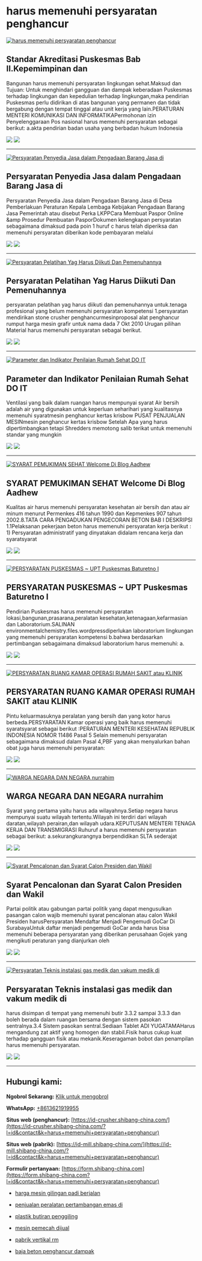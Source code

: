 # harus memenuhi persyaratan penghancur

<a href="https://swt.shibang-china.com/?l=id&img&k=harus+memenuhi+persyaratan+penghancur" target="_blank">![harus memenuhi persyaratan penghancur](http://static.shibang-china.com/all-800x300/906.jpg)</a>

## Standar Akreditasi Puskesmas Bab II.Kepemimpinan dan
Bangunan harus memenuhi persyaratan lingkungan sehat.Maksud dan Tujuan: Untuk menghindari gangguan dan dampak keberadaan Puskesmas terhadap lingkungan dan kepedulian terhadap lingkungan,maka pendirian Puskesmas perlu didirikan di atas bangunan yang permanen dan tidak bergabung dengan tempat tinggal atau unit kerja yang lain.PERATURAN MENTERI KOMUNIKASI DAN INFORMATIKAPermohonan izin Penyelenggaraan Pos nasional harus memenuhi persyaratan sebagai berikut: a.akta pendirian badan usaha yang berbadan hukum Indonesia


<a href="https://whatsapp.shibangsoft.com/WhatsApp.php" target="_blank" title="WhatsApp">![](http://static.shibang-china.com/icon/whatsapp.png)</a> <a href="https://swt.shibang-china.com/?l=id&icon&k=harus+memenuhi+persyaratan+penghancur" target="_blank">![](http://static.shibang-china.com/icon/chat-id.png)</a>

---

<a href="https://swt.shibang-china.com/?l=id&img&k=harus+memenuhi+persyaratan+penghancur" target="_blank">![Persyaratan Penyedia Jasa dalam Pengadaan Barang Jasa di](http://static.shibang-china.com/all-800x300/1390.jpg)</a>

## Persyaratan Penyedia Jasa dalam Pengadaan Barang Jasa di
Persyaratan Penyedia Jasa dalam Pengadaan Barang Jasa di Desa Pemberlakuan Peraturan Kepala Lembaga Kebijakan Pengadaan Barang Jasa Pemerintah atau disebut Perka LKPPCara Membuat Paspor Online &amp Prosedur Pembuatan PasporDokumen kelengkapan persyaratan sebagaimana dimaksud pada poin 1 huruf c harus telah diperiksa dan memenuhi persyaratan diberikan kode pembayaran melalui


<a href="https://whatsapp.shibangsoft.com/WhatsApp.php" target="_blank" title="WhatsApp">![](http://static.shibang-china.com/icon/whatsapp.png)</a> <a href="https://swt.shibang-china.com/?l=id&icon&k=harus+memenuhi+persyaratan+penghancur" target="_blank">![](http://static.shibang-china.com/icon/chat-id.png)</a>

---

<a href="https://swt.shibang-china.com/?l=id&img&k=harus+memenuhi+persyaratan+penghancur" target="_blank">![Persyaratan Pelatihan Yag Harus Diikuti Dan Pemenuhannya](http://static.shibang-china.com/all-800x300/22.jpg)</a>

## Persyaratan Pelatihan Yag Harus Diikuti Dan Pemenuhannya
persyaratan pelatihan yag harus diikuti dan pemenuhannya untuk.tenaga profesional yang belum memenuhi persyaratan kompetensi 1.persyaratan mendirikan stone crusher penghancurmesinproposal alat penghancur rumput harga mesin grafir untuk nama dada 7 Okt 2010 Urugan pilihan Material harus memenuhi persyaratan sebagai berikut.


<a href="https://whatsapp.shibangsoft.com/WhatsApp.php" target="_blank" title="WhatsApp">![](http://static.shibang-china.com/icon/whatsapp.png)</a> <a href="https://swt.shibang-china.com/?l=id&icon&k=harus+memenuhi+persyaratan+penghancur" target="_blank">![](http://static.shibang-china.com/icon/chat-id.png)</a>

---

<a href="https://swt.shibang-china.com/?l=id&img&k=harus+memenuhi+persyaratan+penghancur" target="_blank">![Parameter dan Indikator Penilaian Rumah Sehat DO IT](http://static.shibang-china.com/all-800x300/541.jpg)</a>

## Parameter dan Indikator Penilaian Rumah Sehat DO IT
Ventilasi yang baik dalam ruangan harus mempunyai syarat Air bersih adalah air yang digunakan untuk keperluan seharihari yang kualitasnya memenuhi syaratmesin penghancur kertas krisbow PUSAT PENJUALAN MESINmesin penghancur kertas krisbow Setelah Apa yang harus dipertimbangkan tetapi Shredders memotong salib terikat untuk memenuhi standar yang mungkin


<a href="https://whatsapp.shibangsoft.com/WhatsApp.php" target="_blank" title="WhatsApp">![](http://static.shibang-china.com/icon/whatsapp.png)</a> <a href="https://swt.shibang-china.com/?l=id&icon&k=harus+memenuhi+persyaratan+penghancur" target="_blank">![](http://static.shibang-china.com/icon/chat-id.png)</a>

---

<a href="https://swt.shibang-china.com/?l=id&img&k=harus+memenuhi+persyaratan+penghancur" target="_blank">![SYARAT PEMUKIMAN SEHAT Welcome Di Blog Aadhew](http://static.shibang-china.com/all-800x300/827.jpg)</a>

## SYARAT PEMUKIMAN SEHAT Welcome Di Blog Aadhew
Kualitas air harus memenuhi persyaratan kesehatan air bersih dan atau air minum menurut Permenkes 416 tahun 1990 dan Kepmenkes 907 tahun 2002.8.TATA CARA PENGADUKAN PENGECORAN BETON BAB I DESKRIPSI 1.1Pelaksanan pekerjaan beton harus memenuhi persyaratan kerja berikut : 1) Persyaratan administratif yang dinyatakan didalam rencana kerja dan syaratsyarat


<a href="https://whatsapp.shibangsoft.com/WhatsApp.php" target="_blank" title="WhatsApp">![](http://static.shibang-china.com/icon/whatsapp.png)</a> <a href="https://swt.shibang-china.com/?l=id&icon&k=harus+memenuhi+persyaratan+penghancur" target="_blank">![](http://static.shibang-china.com/icon/chat-id.png)</a>

---

<a href="https://swt.shibang-china.com/?l=id&img&k=harus+memenuhi+persyaratan+penghancur" target="_blank">![PERSYARATAN PUSKESMAS ~ UPT Puskesmas Baturetno I](http://static.shibang-china.com/all-800x300/43.jpg)</a>

## PERSYARATAN PUSKESMAS ~ UPT Puskesmas Baturetno I
Pendirian Puskesmas harus memenuhi persyaratan lokasi,bangunan,prasarana,peralatan kesehatan,ketenagaan,kefarmasian dan Laboratorium.SALINAN environmentalchemistry.files.wordpressdiperlukan laboratorium lingkungan yang memenuhi persyaratan kompetensi b.bahwa berdasarkan pertimbangan sebagaimana dimaksud laboratorium harus memenuhi: a.


<a href="https://whatsapp.shibangsoft.com/WhatsApp.php" target="_blank" title="WhatsApp">![](http://static.shibang-china.com/icon/whatsapp.png)</a> <a href="https://swt.shibang-china.com/?l=id&icon&k=harus+memenuhi+persyaratan+penghancur" target="_blank">![](http://static.shibang-china.com/icon/chat-id.png)</a>

---

<a href="https://swt.shibang-china.com/?l=id&img&k=harus+memenuhi+persyaratan+penghancur" target="_blank">![PERSYARATAN RUANG KAMAR OPERASI RUMAH SAKIT atau KLINIK](http://static.shibang-china.com/all-800x300/918.jpg)</a>

## PERSYARATAN RUANG KAMAR OPERASI RUMAH SAKIT atau KLINIK
Pintu keluarmasuknya peralatan yang bersih dan yang kotor harus berbeda.PERSYARATAN Kamar operasi yang baik harus memenuhi syaratsyarat sebagai berikut :PERATURAN MENTERI KESEHATAN REPUBLIK INDONESIA NOMOR 11486 Pasal 5 Selain memenuhi persyaratan sebagaimana dimaksud dalam Pasal 4,PBF yang akan menyalurkan bahan obat juga harus memenuhi persyaratan:


<a href="https://whatsapp.shibangsoft.com/WhatsApp.php" target="_blank" title="WhatsApp">![](http://static.shibang-china.com/icon/whatsapp.png)</a> <a href="https://swt.shibang-china.com/?l=id&icon&k=harus+memenuhi+persyaratan+penghancur" target="_blank">![](http://static.shibang-china.com/icon/chat-id.png)</a>

---

<a href="https://swt.shibang-china.com/?l=id&img&k=harus+memenuhi+persyaratan+penghancur" target="_blank">![WARGA NEGARA DAN NEGARA nurrahim](http://static.shibang-china.com/all-800x300/960.jpg)</a>

## WARGA NEGARA DAN NEGARA nurrahim
Syarat yang pertama yaitu harus ada wilayahnya.Setiap negara harus mempunyai suatu wilayah tertentu.Wilayah ini terdiri dari wilayah daratan,wilayah perairan,dan wilayah udara.KEPUTUSAN MENTERI TENAGA KERJA DAN TRANSMIGRASI Ruhuruf a harus memenuhi persyaratan sebagai berikut: a.sekurangkurangnya berpendidikan SLTA sederajat


<a href="https://whatsapp.shibangsoft.com/WhatsApp.php" target="_blank" title="WhatsApp">![](http://static.shibang-china.com/icon/whatsapp.png)</a> <a href="https://swt.shibang-china.com/?l=id&icon&k=harus+memenuhi+persyaratan+penghancur" target="_blank">![](http://static.shibang-china.com/icon/chat-id.png)</a>

---

<a href="https://swt.shibang-china.com/?l=id&img&k=harus+memenuhi+persyaratan+penghancur" target="_blank">![Syarat Pencalonan dan Syarat Calon Presiden dan Wakil](http://static.shibang-china.com/all-800x300/144.jpg)</a>

## Syarat Pencalonan dan Syarat Calon Presiden dan Wakil
Partai politik atau gabungan partai politik yang dapat mengusulkan pasangan calon wajib memenuhi syarat pencalonan atau calon Wakil Presiden harusPersyaratan Mendaftar Menjadi Pengemudi GoCar Di SurabayaUntuk daftar menjadi pengemudi GoCar anda harus bisa memenuhi beberapa persyaratan yang diberikan perusahaan Gojek yang mengikuti peraturan yang dianjurkan oleh


<a href="https://whatsapp.shibangsoft.com/WhatsApp.php" target="_blank" title="WhatsApp">![](http://static.shibang-china.com/icon/whatsapp.png)</a> <a href="https://swt.shibang-china.com/?l=id&icon&k=harus+memenuhi+persyaratan+penghancur" target="_blank">![](http://static.shibang-china.com/icon/chat-id.png)</a>

---

<a href="https://swt.shibang-china.com/?l=id&img&k=harus+memenuhi+persyaratan+penghancur" target="_blank">![Persyaratan Teknis instalasi gas medik dan vakum medik di](http://static.shibang-china.com/all-800x300/494.jpg)</a>

## Persyaratan Teknis instalasi gas medik dan vakum medik di
harus disimpan di tempat yang memenuhi butir 3.3.2 sampai 3.3.3 dan boleh berada dalam ruangan bersama dengan sistem pasokan sentralnya.3.4 Sistem pasokan sentral.Sediaan Tablet ADI YUGATAMAHarus mengandung zat aktif yang homogen dan stabil.Fisik harus cukup kuat terhadap gangguan fisik atau mekanik.Keseragaman bobot dan penampilan harus memenuhi persyaratan.


<a href="https://whatsapp.shibangsoft.com/WhatsApp.php" target="_blank" title="WhatsApp">![](http://static.shibang-china.com/icon/whatsapp.png)</a> <a href="https://swt.shibang-china.com/?l=id&icon&k=harus+memenuhi+persyaratan+penghancur" target="_blank">![](http://static.shibang-china.com/icon/chat-id.png)</a>

---
## Hubungi kami:

**Ngobrol Sekarang:** [Klik untuk mengobrol](https://swt.shibang-china.com?l=id&contact&k=harus+memenuhi+persyaratan+penghancur)

**WhatsApp:**  [+8613621919955](https://whatsapp.shibangsoft.com/WhatsApp.php)

**Situs web (penghancur):** [https://id-crusher.shibang-china.com/](https://id-crusher.shibang-china.com/?l=id&contact&k=harus+memenuhi+persyaratan+penghancur)

**Situs web (pabrik):** [https://id-mill.shibang-china.com/](https://id-mill.shibang-china.com/?l=id&contact&k=harus+memenuhi+persyaratan+penghancur)

**Formulir pertanyaan:** [https://form.shibang-china.com](https://form.shibang-china.com?l=id&contact&k=harus+memenuhi+persyaratan+penghancur)

* [harga mesin gilingan padi berjalan](../33/harga%20mesin%20gilingan%20padi%20berjalan.md)

* [penjualan peralatan pertambangan emas di](../39/penjualan%20peralatan%20pertambangan%20emas%20di.md)

* [plastik butiran penggiling](../39/plastik%20butiran%20penggiling.md)

* [mesin pemecah dijual](../34/mesin%20pemecah%20dijual.md)

* [pabrik vertikal rm](../38/pabrik%20vertikal%20rm.md)

* [baja beton penghancur dampak](../39/baja%20beton%20penghancur%20dampak.md)